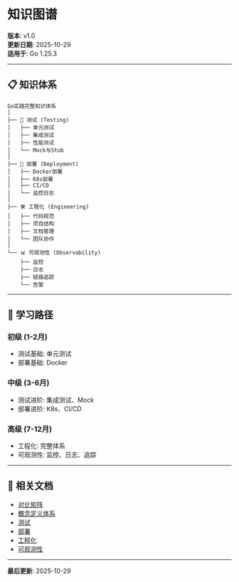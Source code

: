 ﻿# 知识图谱

**版本**: v1.0  
**更新日期**: 2025-10-29  
**适用于**: Go 1.25.3

---

## 📋 知识体系

```text
Go实践完整知识体系
│
├── 🧪 测试 (Testing)
│   ├── 单元测试
│   ├── 集成测试
│   ├── 性能测试
│   └── Mock与Stub
│
├── 🚀 部署 (Deployment)
│   ├── Docker部署
│   ├── K8s部署
│   ├── CI/CD
│   └── 监控日志
│
├── 🛠️ 工程化 (Engineering)
│   ├── 代码规范
│   ├── 项目结构
│   ├── 文档管理
│   └── 团队协作
│
└── 📊 可观测性 (Observability)
    ├── 监控
    ├── 日志
    ├── 链路追踪
    └── 告警
```

---

## 🎯 学习路径

### 初级 (1-2月)
- 测试基础: 单元测试
- 部署基础: Docker

### 中级 (3-6月)
- 测试进阶: 集成测试、Mock
- 部署进阶: K8s、CI/CD

### 高级 (7-12月)
- 工程化: 完整体系
- 可观测性: 监控、日志、追踪

---

## 🔗 相关文档

- [对比矩阵](./00-对比矩阵.md)
- [概念定义体系](./00-概念定义体系.md)
- [测试](./testing/README.md)
- [部署](./deployment/README.md)
- [工程化](./engineering/README.md)
- [可观测性](./observability/README.md)

---

**最后更新**: 2025-10-29
